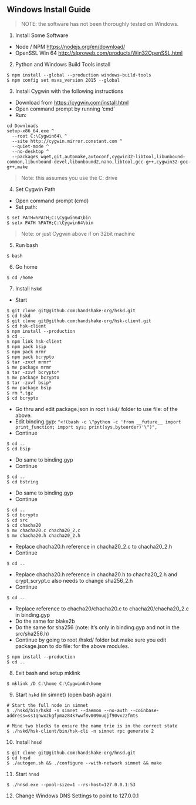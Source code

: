 ## Windows Install Guide
>NOTE: the software has not been thoroughly tested on Windows.

1. Install Some Software
- Node / NPM https://nodejs.org/en/download/
- OpenSSL Win 64 http://slproweb.com/products/Win32OpenSSL.html

2. Python and Windows Build Tools install
```
$ npm install --global --production windows-build-tools
$ npm config set msvs_version 2015 --global
```

3. Install Cygwin with the following instructions
- Download from https://cygwin.com/install.html
- Open command prompt by running ‘cmd’
- Run:
```
cd Downloads
setup-x86_64.exe ^
  --root C:\Cygwin64\ ^
  --site http://cygwin.mirror.constant.com ^
  --quiet-mode ^
  --no-desktop ^
  --packages wget,git,automake,autoconf,cygwin32-libtool,libunbound-common,libunbound-devel,libunbound2,nano,libtool,gcc-g++,cygwin32-gcc-g++,make
```
>Note: this assumes you use the C: drive

4. Set Cygwin Path
- Open command prompt (cmd)
- Set path:
```
$ set PATH=%PATH;C:\Cygwin64\bin
$ setx PATH %PATH;C:\Cygwin64\bin
```
>Note: or just Cygwin above if on 32bit machine

5. Run bash
```
$ bash
```

6. Go home
```
$ cd /home
```

7. Install `hskd`
- Start
```
$ git clone git@github.com:handshake-org/hskd.git
$ cd hskd
$ git clone git@github.com:handshake-org/hsk-client.git
$ cd hsk-client
$ npm install --production
$ cd ..
$ npm link hsk-client
$ npm pack bsip
$ npm pack mrmr
$ npm pack bcrypto
$ tar -zvxf mrmr*
$ mv package mrmr
$ tar -zxvf bcrypto*
$ mv package bcrypto
$ tar -zxvf bsip*
$ mv package bsip
$ rm *.tgz
$ cd bcrypto
```
- Go thru and edit package.json in root `hskd/` folder to use file: of the above.
- Edit binding.gyp: `"<!(bash -c \"python -c 'from __future__ import print_function; import sys; print(sys.byteorder)'\")",`
- Continue
```
$ cd ..
$ cd bsip
```
- Do same to binding.gyp
- Continue
```
$ cd ..
$ cd bstring
```
- Do same to binding.gyp
- Continue
```
$ cd ..
$ cd bcrypto
$ cd src
$ cd chacha20
$ mv chacha20.c chacha20_2.c
$ mv chacha20.h chacha20_2.h
```
- Replace chacha20.h reference in chacha20_2.c to chacha20_2.h
- Continue
```
$ cd ..
```
- Replace chacha20.h reference in chacha20.h to chacha20_2.h and crypt_scrypt.c also needs to change sha256_2.h
- Continue
```
$ cd ..
```
- Replace reference to chacha20/chacha20.c to chacha20/chacha20_2.c in binding.gyp
- Do the same for blake2b
- Do the same for sha256 (note: It’s only in binding.gyp and not in the src/sha256.h)
- Continue by going to root /hskd/ folder but make sure you edit package.json to do file: for the above modules.
```
$ npm install --production
$ cd ..
```

8. Exit bash and setup mklink
```
$ mklink /D C:\home C:\Cygwin64\home
```

9. Start `hskd` (in simnet) (open bash again)
```
# Start the full node in simnet
$ ./hskd/bin/hskd -n simnet --daemon --no-auth --coinbase-address=ss1qnwxzkgfymaz84k7wwf8v009nuqjf90vx2zfmts

# Mine two blocks to ensure the name trie is in the correct state
$ ./hskd/hsk-client/bin/hsk-cli -n simnet rpc generate 2
```

10. Install `hnsd`
```
$ git clone git@github.com:handshake-org/hnsd.git
$ cd hnsd
$ ./autogen.sh && ./configure --with-network simnet && make
```

11. Start `hnsd`
```
$ ./hnsd.exe --pool-size=1 --rs-host=127.0.0.1:53
```

12. Change Windows DNS Settings to point to 127.0.0.1

